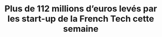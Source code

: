 ---
layout: post
title: "Plus de 112 millions d’euros levés par les start-up de la French Tech cette semaine"
link: "https://www.usine-digitale.fr/editorial/plus-de-112-millions-d-euros-levees-par-les-start-up-de-la-french-tech-cette-semaine.N812850"
canonical: "usine-digitale.fr"
tags: [startup, french-tech, usine-digitale.fr]
excerpt: ""
comments: true
---